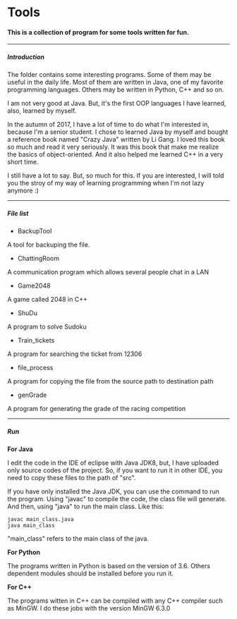 # Tools

#### This is a collection of program for some tools written for fun. 


---

##### Introduction

The folder contains some interesting programs. Some of them may be useful in the daily life. Most of them are written in Java, one of my favorite programming languages. Others may be written in Python, C++ and so on.

I am not very good at Java. But, it's the first OOP languages I have learned, also, learned by myself.

In the autumn of 2017, I have a lot of time to do what I'm interested in, because I'm a senior student. I chose to learned Java by myself and bought a reference book named "Crazy Java" written by Li Gang. I loved this book so much and read it very seriously. It was this book that make me realize the basics of object-oriented. And it also helped me learned C++ in a very short time.

I still have a lot to say. But, so much for this. If you are interested, I will told you the stroy of my way of learning programming when I'm not lazy anymore  :)


---
##### File list
- BackupTool

A tool for backuping the file.

- ChattingRoom

A communication program which allows several people chat in a LAN

- Game2048

A game called 2048 in C++

- ShuDu

A program to solve Sudoku

- Train_tickets

A program for searching the ticket from 12306

- file_process

A program for copying the file from the source path to destination path

- genGrade

A program for generating the grade of the racing competition

---
##### Run
**For Java**

I edit the code in the IDE of eclipse with Java JDK8, but, I have uploaded only source codes of the project. So, if you want to run it in other IDE, you need to copy these files to the path of "src". 

If you have only installed the Java JDK, you can use the command to run the program. Using "javac" to compile the code, the class file will generate. And then, using "java" to run the main class. Like this:

```
javac main_class.java
java main_class
```
"main_class" refers to the main class of the java. 

**For Python**

The programs written in Python is based on the version of 3.6. Others dependent modules should be installed before you run it.

**For C++**

The programs witten in C++ can be compiled with any C++ compiler such as MinGW. I do these jobs with the version MinGW 6.3.0
